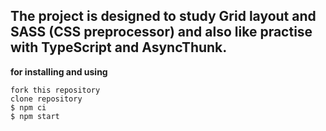 ## The project is designed to study Grid layout and SASS (CSS preprocessor) and also like practise with TypeScript and AsyncThunk.

**for installing and using**
```console
fork this repository
clone repository
$ npm ci
$ npm start
```